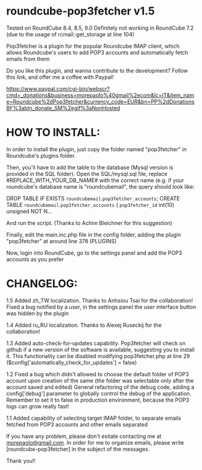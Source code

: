 roundcube-pop3fetcher v1.5
==========================

Tested on RoundCube 8.4, 8.5, 9.0
Definitely not working in RoundCube 7.2 (due to the usage of rcmail::get_storage at line 104)

Pop3fetcher is a plugin for the popular Roundcube IMAP client, which allows Roundcube's users to add POP3 accounts and automatically fetch emails from them

Do you like this plugin, and wanna contribute to the development?
Follow this link, and offer me a coffee with Paypal!

https://www.paypal.com/cgi-bin/webscr?cmd=_donations&business=morepaolo%40gmail%2ecom&lc=IT&item_name=Roundcube%2dPop3fetcher&currency_code=EUR&bn=PP%2dDonationsBF%3abtn_donate_SM%2egif%3aNonHosted

HOW TO INSTALL:
===============

In order to install the plugin, just copy the folder named "pop3fetcher" in Roundcube's plugins folder.

Then, you'll have to add the table to the database (Mysql version is provided in the SQL folder). Open the SQL/mysql.sql file, replace #REPLACE_WITH_YOUR_DB_NAME# 
with the correct name (e.g. if your roundcube's database name is "roundcubemail", the query should look like:

DROP TABLE IF EXISTS `roundcubemail`.`pop3fetcher_accounts`;
CREATE TABLE  `roundcubemail`.`pop3fetcher_accounts` (
  `pop3fetcher_id` int(10) unsigned NOT N...
  
And run the script. (Thanks to Achim Bleichner for this suggestion)

Finally, edit the main.inc.php file in the config folder, adding the plugin "pop3fetcher" at around line 378 (PLUGINS)

Now, login into RoundCube, go to the settings panel and add the POP3 accounts as you prefer 

CHANGELOG:
==========

1.5
Added zh_TW localization. Thanks to Anhsiou Tsai for the collaboration!
Fixed a bug notified by a user, in the settings panel the user interface button was hidden by the plugin

1.4
Added ru_RU localization. Thanks to Alexej Ruseckij for the collaboration!

1.3
Added auto-check-for-updates capability. Pop3fetcher will check on github if a new version of the software is available, suggesting you to install it.
This functionality can be disabled modifying pop3fetcher.php at line 29 ($config['automatically_check_for_updates'] = false)

1.2
Fixed a bug which didn't allowed to choose the default folder of POP3 account upon creation of the same (the folder was selectable only after the account saved and edited)
General refactoring of the debug code, adding a config['debug'] parameter to globally control the debug of the application. Remember to set it to false in production environment, because the POP3 logs can grow really fast!

1.1
Added capability of selecting target IMAP folder, to separate emails fetched from POP3 accounts and other emails separated



If you have any problem, please don't esitate contacting me at morepaolo@gmail.com. In order for me to organize emails, please write [roundcube-pop3fetcher] in the subject of the messages.

Thank you!!